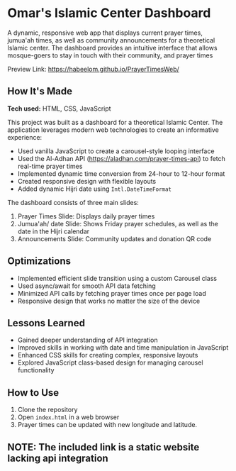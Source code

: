 # Omar's Islamic Center Dashboard

A dynamic, responsive web app that displays current prayer times, jumua'ah times, as well as community announcements for a theoretical Islamic center. The dashboard provides an intuitive interface that allows mosque-goers to stay in touch with their community, and prayer times

Preview Link:  https://habeelom.github.io/PrayerTimesWeb/

## How It's Made

**Tech used:** HTML, CSS, JavaScript

This project was built as a dashboard for a theoretical Islamic Center. The application leverages modern web technologies to create an informative experience:

- Used vanilla JavaScript to create a carousel-style looping interface
- Used the Al-Adhan API (https://aladhan.com/prayer-times-api) to fetch real-time prayer times
- Implemented dynamic time conversion from 24-hour to 12-hour format 
- Created responsive design with flexible layouts
- Added dynamic Hijri date using `Intl.DateTimeFormat`

The dashboard consists of three main slides:
1. Prayer Times Slide: Displays daily prayer times
2. Jumua'ah/ date Slide: Shows Friday prayer schedules, as well as the date in the Hijri calendar  
3. Announcements Slide: Community updates and donation QR code

## Optimizations

- Implemented efficient slide transition using a custom Carousel class
- Used async/await for smooth API data fetching
- Minimized API calls by fetching prayer times once per page load
- Responsive design that works no matter the size of the device

## Lessons Learned

- Gained deeper understanding of API integration
- Improved skills in working with date and time manipulation in JavaScript
- Enhanced CSS skills for creating complex, responsive layouts
- Explored JavaScript class-based design for managing carousel functionality

## How to Use

1. Clone the repository  
2. Open `index.html` in a web browser
3. Prayer times can be updated with new longitude and latitude.

## NOTE: The included link is a static website lacking api integration 
